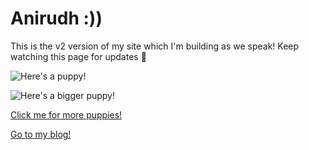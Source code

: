 # Anirudh :))

This is the v2 version of my site which I'm building as we speak!
Keep watching this page for updates :eyes:

![Here's a puppy!](https://cloud-f2pye8tve-hack-club-bot.vercel.app/0image.png)

![Here's a bigger puppy!](https://cloud-4rf1phetv-hack-club-bot.vercel.app/0bill-stephan-9lkqymzflre-unsplash.jpg)

[Click me for more puppies!](https://www.google.com/search?q=puppy&tbm=isch)

[Go to my blog!](hyperref:blog)
